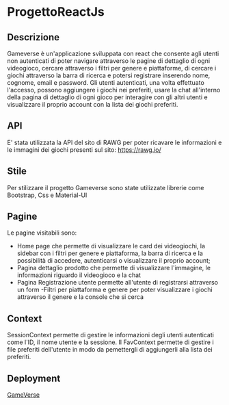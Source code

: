 # ProgettoReactJs

## Descrizione

Gameverse è un'applicazione sviluppata con react che consente agli utenti non autenticati di poter navigare attraverso le pagine di dettaglio di ogni videogioco, cercare attraverso i filtri per genere e piattaforme, di cercare i giochi attraverso la barra di ricerca e potersi registrare inserendo nome, cognome, email e password. Gli utenti autenticati, una volta effettuato l'accesso, possono aggiungere i giochi nei preferiti, usare la chat all'interno della pagina di dettaglio di ogni gioco per interagire con gli altri utenti e visualizzare il proprio account con la lista dei giochi preferiti.

## API

E' stata utilizzata la API del sito di RAWG per poter ricavare le informazioni e le immagini dei giochi presenti sul sito: https://rawg.io/

## Stile

Per stilizzare il progetto Gameverse sono state utilizzate librerie come Bootstrap, Css e Material-UI

## Pagine

Le pagine visitabili sono:

- Home page che permette di visualizzare le card dei videogiochi, la sidebar con i filtri per genere e piattaforma, la barra di ricerca e la possibilità di accedere, autenticarsi o visualizzare il proprio account;
- Pagina dettaglio prodotto che permette di visualizzare l'immagine, le informazioni riguardo il videogioco e la chat
- Pagina Registrazione utente permette all'utente di registrarsi attraverso un form
  -Filtri per piattaforma e genere per poter visualizzare i giochi attraverso il genere e la console che si cerca

## Context

SessionContext permette di gestire le informazioni degli utenti autenticati come l'ID, il nome utente e la sessione. Il FavContext permette di gestire i file preferiti dell'utente in modo da pemettergli di aggiungerli alla lista dei preferiti.

## Deployment

[GameVerse](https://gameverseprogettoreact.vercel.app)
